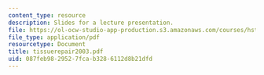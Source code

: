 ```yaml
---
content_type: resource
description: Slides for a lecture presentation.
file: https://ol-ocw-studio-app-production.s3.amazonaws.com/courses/hst-035-principle-and-practice-of-human-pathology-spring-2003/087feb9829527fcab3286112d8b21dfd_tissuerepair2003.pdf
file_type: application/pdf
resourcetype: Document
title: tissuerepair2003.pdf
uid: 087feb98-2952-7fca-b328-6112d8b21dfd
---
```

